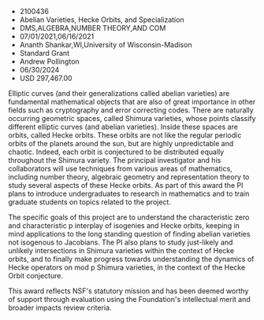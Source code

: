 
* 2100436
* Abelian Varieties, Hecke Orbits, and Specialization
* DMS,ALGEBRA,NUMBER THEORY,AND COM
* 07/01/2021,06/16/2021
* Ananth Shankar,WI,University of Wisconsin-Madison
* Standard Grant
* Andrew Pollington
* 06/30/2024
* USD 297,467.00

Elliptic curves (and their generalizations called abelian varieties) are
fundamental mathematical objects that are also of great importance in other
fields such as cryptography and error correcting codes. There are naturally
occurring geometric spaces, called Shimura varieties, whose points classify
different elliptic curves (and abelian varieties). Inside these spaces are
orbits, called Hecke orbits. These orbits are not like the regular periodic
orbits of the planets around the sun, but are highly unpredictable and chaotic.
Indeed, each orbit is conjectured to be distributed equally throughout the
Shimura variety. The principal investigator and his collaborators will use
techniques from various areas of mathematics, including number theory, algebraic
geometry and representation theory to study several aspects of these Hecke
orbits. As part of this award the PI plans to introduce undergraduates to
research in mathematics and to train graduate students on topics related to the
project.

The specific goals of this project are to understand the characteristic zero and
characteristic p interplay of isogenies and Hecke orbits, keeping in mind
applications to the long standing question of finding abelian varieties not
isogenous to Jacobians. The PI also plans to study just-likely and unlikely
intersections in Shimura varieties within the context of Hecke orbits, and to
finally make progress towards understanding the dynamics of Hecke operators on
mod p Shimura varieties, in the context of the Hecke Orbit conjecture.

This award reflects NSF's statutory mission and has been deemed worthy of
support through evaluation using the Foundation's intellectual merit and broader
impacts review criteria.
